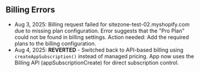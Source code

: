 ## Billing Errors

- Aug 3, 2025: Billing request failed for sitezone-test-02.myshopify.com due to missing plan configuration. Error suggests that the "Pro Plan" could not be found in billing settings. Action needed: Add the required plans to the billing configuration.
- Aug 4, 2025: **REVERTED** - Switched back to API-based billing using `createAppSubscription()` instead of managed pricing. App now uses the Billing API (appSubscriptionCreate) for direct subscription control.